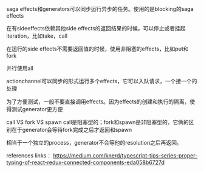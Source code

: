 saga effects和generators可以同步运行异步的任务。使用的是blocking的saga effects

在有sideeffects依赖其他side effects的返回结果的时候，可以停止或者挂起iteration，比如take，call

在运行的side effects不需要返回值的时候，使用非阻塞的effects，比如put和fork

并行使用all

actionchannel可以同步的形式运行多个effects，它可以入队请求，一个接一个的处理

为了方便测试，一般不要直接调用effects。因为effects的创建和执行的隔离，使得测试generator更方便

call VS fork VS spawn
call是阻塞型的；fork和spawn是非阻塞型的，它俩的区别在于generator会等待fork完成之后才返回和spawn

相当于一个独立的process，generator不会等他的resolution之后再返回。

references links：
https://medium.com/knerd/typescript-tips-series-proper-typing-of-react-redux-connected-components-eda058b6727d



